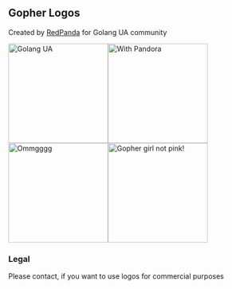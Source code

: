 ## Gopher Logos

Created by [RedPanda](http://panda-art.red/) for Golang UA community 

<img width="200" alt="Golang UA" src="https://github.com/GolangUA/gopher-logos/blob/master/PNG/go_ua.png"><img width="200" alt="With Pandora" src="https://github.com/GolangUA/gopher-logos/blob/master/PNG/with_pandora.png"><img width="200" alt="Ommgggg" src="https://github.com/GolangUA/gopher-logos/blob/master/PNG/modern_merlin.png"><img width="200" alt="Gopher girl not pink!" src="https://github.com/GolangUA/gopher-logos/blob/master/PNG/gopher_girl.png">


### Legal

Please contact, if you want to use logos for commercial purposes 
